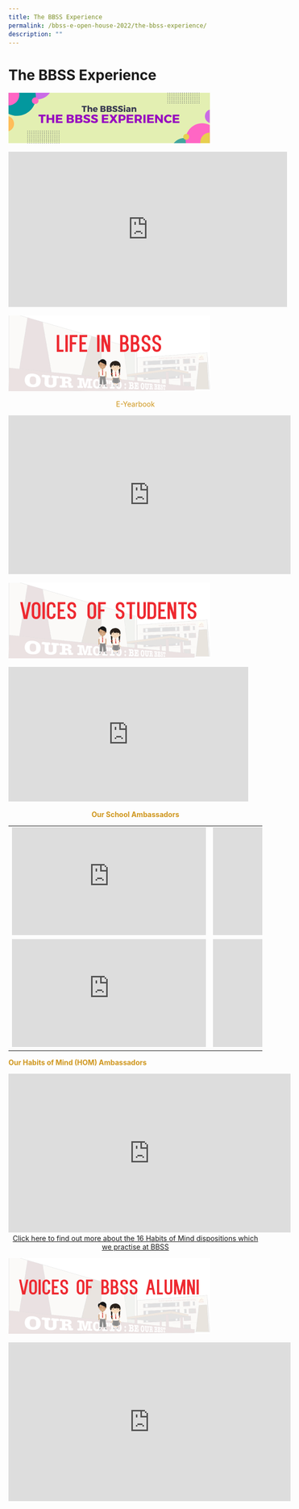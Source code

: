 ```yaml
---
title: The BBSS Experience
permalink: /bbss-e-open-house-2022/the-bbss-experience/
description: ""
---
```

# The BBSS Experience

![](/images/Bbss%20e%20open%20house%202022/bbss1.png)

<iframe width="553" height="308" src="https://www.youtube.com/embed/dY2lgejV_tQ" title="The BBSS Experience" frameborder="0" allow="accelerometer; autoplay; clipboard-write; encrypted-media; gyroscope; picture-in-picture" allowfullscreen></iframe>

![](/images/Bbss%20e%20open%20house%202022/LIFE-IN-BBSS.png)

<p style="text-align: center; color: #cf961c">E-Yearbook
</p>

<iframe width="560" height="315" src="https://www.youtube.com/embed/5z52GDycf4k" title="BBSS e-Yearbook 2022" frameborder="0" allow="accelerometer; autoplay; clipboard-write; encrypted-media; gyroscope; picture-in-picture" allowfullscreen></iframe>

![](/images/Bbss%20e%20open%20house%202022/voices-of-students-heading.png)


<iframe width="476" height="267" src="https://www.youtube.com/embed/DttlAAGSkpI" title="The Coughing Hills of Bukit Batok: What's In A Name?" frameborder="0" allow="accelerometer; autoplay; clipboard-write; encrypted-media; gyroscope; picture-in-picture" allowfullscreen></iframe>

<p style="text-align: center; color: #cf961c"><b>Our School Ambassadors</b></p>

|   |   |
|---|---|
| <iframe width="385" height="214" src="https://www.youtube.com/embed/wuAon8Wr-yw" title="BBSS School Ambassador Aryan 2A6" frameborder="0" allow="accelerometer; autoplay; clipboard-write; encrypted-media; gyroscope; picture-in-picture" allowfullscreen></iframe>  | <iframe width="385" height="214" src="https://www.youtube.com/embed/FJWL_GW_o6s" title="School Ambassador Si Yi 2A7" frameborder="0" allow="accelerometer; autoplay; clipboard-write; encrypted-media; gyroscope; picture-in-picture" allowfullscreen></iframe>  |
| <iframe width="385" height="214" src="https://www.youtube.com/embed/lW6PTZVTH8E" title="BBSS Ambassador - Jacqueline" frameborder="0" allow="accelerometer; autoplay; clipboard-write; encrypted-media; gyroscope; picture-in-picture" allowfullscreen></iframe>  |  <iframe width="385" height="214" src="https://www.youtube.com/embed/E5cAdhm_4V4" title="BBSS Ambassador - Celeste" frameborder="0" allow="accelerometer; autoplay; clipboard-write; encrypted-media; gyroscope; picture-in-picture" allowfullscreen></iframe> |

<p style="color: #cf961c"><b>Our Habits of Mind (HOM) Ambassadors</b></p>

<iframe width="560" height="315" src="https://www.youtube.com/embed/rOGymKTIfjY" title="BBSS Habits of Mind" frameborder="0" allow="accelerometer; autoplay; clipboard-write; encrypted-media; gyroscope; picture-in-picture" allowfullscreen></iframe>

<center><a href="/our-bbss-experience/Key-Programmes/habits-of-mind/" target="_blank">Click here to find out more about the 16 Habits of Mind dispositions which we practise at BBSS</a></center>

![](/images/Bbss%20e%20open%20house%202022/VOICES-OF-BBSS-ALUMNI.png)

<iframe width="560" height="315" src="https://www.youtube.com/embed/aHmBn2HXiBw" title="Voices of BBSS Alumni" frameborder="0" allow="accelerometer; autoplay; clipboard-write; encrypted-media; gyroscope; picture-in-picture" allowfullscreen></iframe>